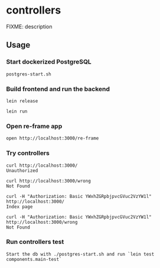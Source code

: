 # controllers

FIXME: description

## Usage

### Start dockerized PostgreSQL

    postgres-start.sh

### Build frontend and run the backend

    lein release

    lein run

### Open re-frame app

    open http://localhost:3000/re-frame

### Try controllers

    curl http://localhost:3000/
    Unauthorized
    
    curl http://localhost:3000/wrong
    Not Found
    
    curl -H "Authorization: Basic YWxhZGRpbjpvcGVuc2VzYW1l" http://localhost:3000/
    Index page
    
    curl -H "Authorization: Basic YWxhZGRpbjpvcGVuc2VzYW1l" http://localhost:3000/wrong
    Not Found
    
### Run controllers test

    Start the db with ./postgres-start.sh and run `lein test components.main-test`
